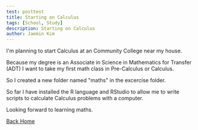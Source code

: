 ```yaml
---
test: posttest
title: Starting on Calculus
tags: [School, Study]
description: Starting on Calculus
author: Jaemin Kim
--- 
```


I'm planning to start Calculus at an Community College near my house.

Because my degree is an Associate in Science in Mathematics for Transfer (ADT) I want to take my first math class in Pre-Calculus or Calculus.

So I created a new folder named "maths" in the excercise folder.

So far I have installed the R language and RStudio to allow me to write scripts to calculate Calculus problems with a computer.

Looking forward to learning maths.

[Back Home](https://jaemnkm.github.io/jekyll-now/)